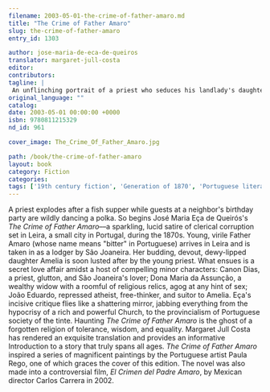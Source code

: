 ```yaml
---
filename: 2003-05-01-the-crime-of-father-amaro.md
title: "The Crime of Father Amaro"
slug: the-crime-of-father-amaro
entry_id: 1303

author: jose-maria-de-eca-de-queiros
translator: margaret-jull-costa
editor: 
contributors: 
tagline: |
 An unflinching portrait of a priest who seduces his landlady's daughter.
original_language: ""
catalog: 
date: 2003-05-01 00:00:00 +0000 
isbn: 9780811215329
nd_id: 961

cover_image: The_Crime_Of_Father_Amaro.jpg

path: /book/the-crime-of-father-amaro
layout: book
category: Fiction
categories: 
tags: ['19th century fiction', 'Generation of 1870', 'Portuguese literature']
---
```

A priest explodes after a fish supper while guests at a neighbor's birthday party are wildly dancing a polka. So begins José Maria Eça de Queirós's *The Crime of Father Amaro*––a sparkling, lucid satire of clerical corruption set in Leira, a small city in Portugal, during the 1870s. Young, virile Father Amaro (whose name means "bitter" in Portuguese) arrives in Leira and is taken in as a lodger by São Joaneira. Her budding, devout, dewy-lipped daughter Amelia is soon lusted after by the young priest. What ensues is a secret love affair amidst a host of compelling minor characters: Canon Dias, a priest, glutton, and São Joaneira's lover; Dona Maria da Assunção, a wealthy widow with a roomful of religious relics, agog at any hint of sex; João Eduardo, repressed atheist, free-thinker, and suitor to Amelia. Eça's incisive critique flies like a shattering mirror, jabbing everything from the hypocrisy of a rich and powerful Church, to the provincialism of Portuguese society of the tinte. Haunting *The Crime of Father Amaro* is the ghost of a forgotten religion of tolerance, wisdom, and equality. Margaret Jull Costa has rendered an exquisite translation and provides an informative Introduction to a story that truly spans all ages. *The Crime of Father Amaro* inspired a series of magnificent paintings by the Portuguese artist Paula Rego, one of which graces the cover of this edition. The novel was also made into a controversial film, *El Crimen del Padre Amaro*, by Mexican director Carlos Carrera in 2002.





